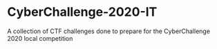 # CyberChallenge-2020-IT
A collection of CTF challenges done to prepare for the CyberChallenge 2020 local competition
